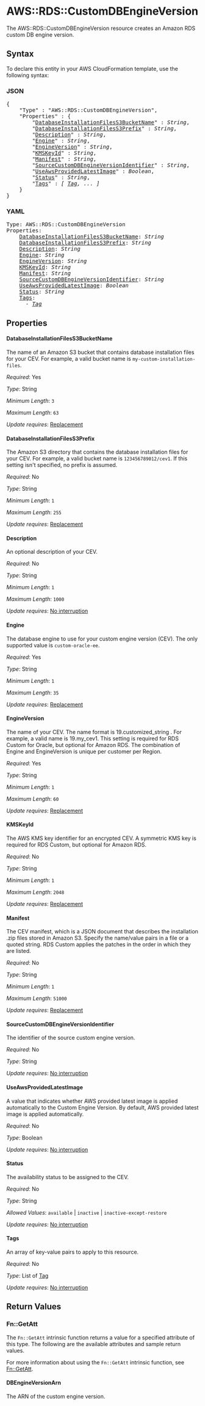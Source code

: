 # AWS::RDS::CustomDBEngineVersion

The AWS::RDS::CustomDBEngineVersion resource creates an Amazon RDS custom DB engine version.

## Syntax

To declare this entity in your AWS CloudFormation template, use the following syntax:

### JSON

<pre>
{
    "Type" : "AWS::RDS::CustomDBEngineVersion",
    "Properties" : {
        "<a href="#databaseinstallationfiless3bucketname" title="DatabaseInstallationFilesS3BucketName">DatabaseInstallationFilesS3BucketName</a>" : <i>String</i>,
        "<a href="#databaseinstallationfiless3prefix" title="DatabaseInstallationFilesS3Prefix">DatabaseInstallationFilesS3Prefix</a>" : <i>String</i>,
        "<a href="#description" title="Description">Description</a>" : <i>String</i>,
        "<a href="#engine" title="Engine">Engine</a>" : <i>String</i>,
        "<a href="#engineversion" title="EngineVersion">EngineVersion</a>" : <i>String</i>,
        "<a href="#kmskeyid" title="KMSKeyId">KMSKeyId</a>" : <i>String</i>,
        "<a href="#manifest" title="Manifest">Manifest</a>" : <i>String</i>,
        "<a href="#sourcecustomdbengineversionidentifier" title="SourceCustomDBEngineVersionIdentifier">SourceCustomDBEngineVersionIdentifier</a>" : <i>String</i>,
        "<a href="#useawsprovidedlatestimage" title="UseAwsProvidedLatestImage">UseAwsProvidedLatestImage</a>" : <i>Boolean</i>,
        "<a href="#status" title="Status">Status</a>" : <i>String</i>,
        "<a href="#tags" title="Tags">Tags</a>" : <i>[ <a href="tag.md">Tag</a>, ... ]</i>
    }
}
</pre>

### YAML

<pre>
Type: AWS::RDS::CustomDBEngineVersion
Properties:
    <a href="#databaseinstallationfiless3bucketname" title="DatabaseInstallationFilesS3BucketName">DatabaseInstallationFilesS3BucketName</a>: <i>String</i>
    <a href="#databaseinstallationfiless3prefix" title="DatabaseInstallationFilesS3Prefix">DatabaseInstallationFilesS3Prefix</a>: <i>String</i>
    <a href="#description" title="Description">Description</a>: <i>String</i>
    <a href="#engine" title="Engine">Engine</a>: <i>String</i>
    <a href="#engineversion" title="EngineVersion">EngineVersion</a>: <i>String</i>
    <a href="#kmskeyid" title="KMSKeyId">KMSKeyId</a>: <i>String</i>
    <a href="#manifest" title="Manifest">Manifest</a>: <i>String</i>
    <a href="#sourcecustomdbengineversionidentifier" title="SourceCustomDBEngineVersionIdentifier">SourceCustomDBEngineVersionIdentifier</a>: <i>String</i>
    <a href="#useawsprovidedlatestimage" title="UseAwsProvidedLatestImage">UseAwsProvidedLatestImage</a>: <i>Boolean</i>
    <a href="#status" title="Status">Status</a>: <i>String</i>
    <a href="#tags" title="Tags">Tags</a>: <i>
      - <a href="tag.md">Tag</a></i>
</pre>

## Properties

#### DatabaseInstallationFilesS3BucketName

The name of an Amazon S3 bucket that contains database installation files for your CEV. For example, a valid bucket name is `my-custom-installation-files`.

_Required_: Yes

_Type_: String

_Minimum Length_: <code>3</code>

_Maximum Length_: <code>63</code>

_Update requires_: [Replacement](https://docs.aws.amazon.com/AWSCloudFormation/latest/UserGuide/using-cfn-updating-stacks-update-behaviors.html#update-replacement)

#### DatabaseInstallationFilesS3Prefix

The Amazon S3 directory that contains the database installation files for your CEV. For example, a valid bucket name is `123456789012/cev1`. If this setting isn't specified, no prefix is assumed.

_Required_: No

_Type_: String

_Minimum Length_: <code>1</code>

_Maximum Length_: <code>255</code>

_Update requires_: [Replacement](https://docs.aws.amazon.com/AWSCloudFormation/latest/UserGuide/using-cfn-updating-stacks-update-behaviors.html#update-replacement)

#### Description

An optional description of your CEV.

_Required_: No

_Type_: String

_Minimum Length_: <code>1</code>

_Maximum Length_: <code>1000</code>

_Update requires_: [No interruption](https://docs.aws.amazon.com/AWSCloudFormation/latest/UserGuide/using-cfn-updating-stacks-update-behaviors.html#update-no-interrupt)

#### Engine

The database engine to use for your custom engine version (CEV). The only supported value is `custom-oracle-ee`.

_Required_: Yes

_Type_: String

_Minimum Length_: <code>1</code>

_Maximum Length_: <code>35</code>

_Update requires_: [Replacement](https://docs.aws.amazon.com/AWSCloudFormation/latest/UserGuide/using-cfn-updating-stacks-update-behaviors.html#update-replacement)

#### EngineVersion

The name of your CEV. The name format is 19.customized_string . For example, a valid name is 19.my_cev1. This setting is required for RDS Custom for Oracle, but optional for Amazon RDS. The combination of Engine and EngineVersion is unique per customer per Region.

_Required_: Yes

_Type_: String

_Minimum Length_: <code>1</code>

_Maximum Length_: <code>60</code>

_Update requires_: [Replacement](https://docs.aws.amazon.com/AWSCloudFormation/latest/UserGuide/using-cfn-updating-stacks-update-behaviors.html#update-replacement)

#### KMSKeyId

The AWS KMS key identifier for an encrypted CEV. A symmetric KMS key is required for RDS Custom, but optional for Amazon RDS.

_Required_: No

_Type_: String

_Minimum Length_: <code>1</code>

_Maximum Length_: <code>2048</code>

_Update requires_: [Replacement](https://docs.aws.amazon.com/AWSCloudFormation/latest/UserGuide/using-cfn-updating-stacks-update-behaviors.html#update-replacement)

#### Manifest

The CEV manifest, which is a JSON document that describes the installation .zip files stored in Amazon S3. Specify the name/value pairs in a file or a quoted string. RDS Custom applies the patches in the order in which they are listed.

_Required_: No

_Type_: String

_Minimum Length_: <code>1</code>

_Maximum Length_: <code>51000</code>

_Update requires_: [Replacement](https://docs.aws.amazon.com/AWSCloudFormation/latest/UserGuide/using-cfn-updating-stacks-update-behaviors.html#update-replacement)

#### SourceCustomDBEngineVersionIdentifier

The identifier of the source custom engine version.

_Required_: No

_Type_: String

_Update requires_: [No interruption](https://docs.aws.amazon.com/AWSCloudFormation/latest/UserGuide/using-cfn-updating-stacks-update-behaviors.html#update-no-interrupt)

#### UseAwsProvidedLatestImage

A value that indicates whether AWS provided latest image is applied automatically to the Custom Engine Version. By default, AWS provided latest image is applied automatically.

_Required_: No

_Type_: Boolean

_Update requires_: [No interruption](https://docs.aws.amazon.com/AWSCloudFormation/latest/UserGuide/using-cfn-updating-stacks-update-behaviors.html#update-no-interrupt)

#### Status

The availability status to be assigned to the CEV.

_Required_: No

_Type_: String

_Allowed Values_: <code>available</code> | <code>inactive</code> | <code>inactive-except-restore</code>

_Update requires_: [No interruption](https://docs.aws.amazon.com/AWSCloudFormation/latest/UserGuide/using-cfn-updating-stacks-update-behaviors.html#update-no-interrupt)

#### Tags

An array of key-value pairs to apply to this resource.

_Required_: No

_Type_: List of <a href="tag.md">Tag</a>

_Update requires_: [No interruption](https://docs.aws.amazon.com/AWSCloudFormation/latest/UserGuide/using-cfn-updating-stacks-update-behaviors.html#update-no-interrupt)

## Return Values

### Fn::GetAtt

The `Fn::GetAtt` intrinsic function returns a value for a specified attribute of this type. The following are the available attributes and sample return values.

For more information about using the `Fn::GetAtt` intrinsic function, see [Fn::GetAtt](https://docs.aws.amazon.com/AWSCloudFormation/latest/UserGuide/intrinsic-function-reference-getatt.html).

#### DBEngineVersionArn

The ARN of the custom engine version.

